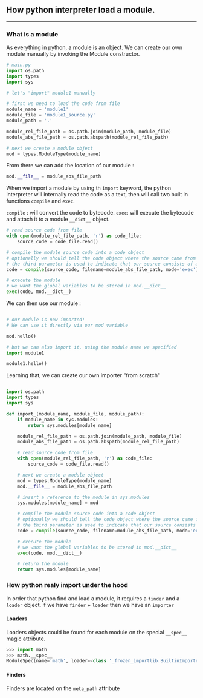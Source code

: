 ## How python interpreter load a module.

---

### What is a module

As everything in python, a module is an object. We can create our own module manually by invoking the Module constructor.

```python
# main.py
import os.path
import types
import sys

# let's "import" module1 manually

# first we need to load the code from file
module_name = 'module1'
module_file = 'module1_source.py'
module_path = '.'

module_rel_file_path = os.path.join(module_path, module_file)
module_abs_file_path = os.path.abspath(module_rel_file_path)

# next we create a module object
mod = types.ModuleType(module_name)
```

From there we can add the location of our module :
```python 
mod.__file__ = module_abs_file_path
```

When we import a module by using th `import` keyword, the python interpreter will internally read the code as a text, then will call two built in functions `compile` and `exec`.

`compile` : will convert the code to bytecode.
`exec`: will execute the bytecode and attach it to a module `__dict__` object.

```python
# read source code from file
with open(module_rel_file_path, 'r') as code_file:
    source_code = code_file.read()

# compile the module source code into a code object
# optionally we should tell the code object where the source came from
# the third parameter is used to indicate that our source consists of a sequence of statements
code = compile(source_code, filename=module_abs_file_path, mode='exec')

# execute the module
# we want the global variables to be stored in mod.__dict__
exec(code, mod.__dict__)
```

We can then use our module :

```python

# our module is now imported!
# We can use it directly via our mod variable

mod.hello()

# but we can also import it, using the module name we specified
import module1

module1.hello()
```

Learning that, we can create our own importer "from scratch"

```python 

import os.path
import types
import sys

def import_(module_name, module_file, module_path):
    if module_name in sys.modules:
        return sys.modules[module_name]

    module_rel_file_path = os.path.join(module_path, module_file)
    module_abs_file_path = os.path.abspath(module_rel_file_path)

    # read source code from file
    with open(module_rel_file_path, 'r') as code_file:
        source_code = code_file.read()

    # next we create a module object
    mod = types.ModuleType(module_name)
    mod.__file__ = module_abs_file_path

    # insert a reference to the module in sys.modules
    sys.modules[module_name] = mod

    # compile the module source code into a code object
    # optionally we should tell the code object where the source came from
    # the third parameter is used to indicate that our source consists of a sequence of statements
    code = compile(source_code, filename=module_abs_file_path, mode='exec')

    # execute the module
    # we want the global variables to be stored in mod.__dict__
    exec(code, mod.__dict__)

    # return the module
    return sys.modules[module_name]

```

### How python realy import under the hood


In order that python find and load a module, it requires a `finder` and a `loader` object.
if we have `finder` + `loader` then we have an `importer`

#### Loaders

Loaders objects could be found for each module on the special `__spec__` magic attribute. 

```python 
>>> import math
>>> math.__spec__
ModuleSpec(name='math', loader=<class '_frozen_importlib.BuiltinImporter'>, origin='built-in')
```

#### Finders

Finders are located on the `meta_path` attribute 
